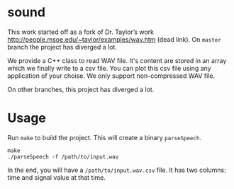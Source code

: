 sound
=====

This work started off as a fork of Dr. Taylor’s work http://people.msoe.edu/~taylor/examples/wav.htm (dead link). On `master` branch the project has diverged a lot. 

We provide a C++ class to read WAV file. It's content are  stored  in an array which we finally write to a csv file. You can plot this csv file using any application of your choise. We only support non-compressed WAV file. 

On other branches, this project has diverged a lot.

Usage 
====

Run `make` to build the project. This will create a binary `parseSpeech`.

    make 
    ./parseSpeech -f /path/to/input.wav 

In the end, you will have a `/path/to/input.wav.csv` file. It has two columns: time and signal value at that time.

